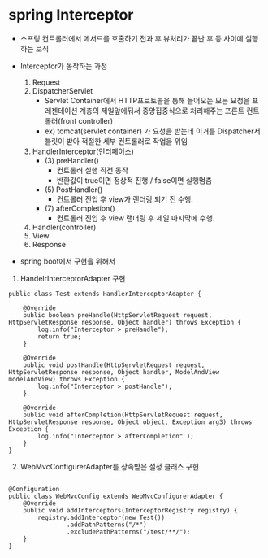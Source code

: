 # spring Interceptor
* 스프링 컨트롤러에서 메서드를 호출하기 전과 후 뷰처리가 끝난 후 등 사이에 실행하는 로직
* Interceptor가 동작하는 과정
	1. Request
	2. DispatcherServlet
		* Servlet Container에서 HTTP프로토콜을 통해 들어오는 모든 요청을 프레젠테이션 계층의 제일앞에둬서 중앙집중식으로 처리해주는 프론트 컨트롤러(front controller)
		* ex) tomcat(servlet container) 가 요청을 받는데 이거를 Dispatcher서블릿이 받아 적절한 세부 컨트롤러로 작업을 위임 
	3. HandlerInterceptor(인터페이스)
		* (3) preHandler()
			* 컨트롤러 실행 직전 동작
			* 반환값이 true이면 정상적 진행 / false이면 실행멈춤 
		* (5) PostHandler()
			* 컨트롤러 진입 후 view가 랜더링 되기 전 수행. 
		* (7) afterCompletion()
			* 컨트롤러 진입 후 view 랜더링 후 제일 마지막에 수행. 
	4. Handler(controller)
	6. View
	8. Response

* spring boot에서 구현을 위해서 

1. HandelrInterceptorAdapter 구현

~~~
public class Test extends HandlerInterceptorAdapter {

    @Override
    public boolean preHandle(HttpServletRequest request, HttpServletResponse response, Object handler) throws Exception {
		log.info("Interceptor > preHandle");
		return true;
    }

    @Override
    public void postHandle(HttpServletRequest request, HttpServletResponse response, Object handler, ModelAndView modelAndView) throws Exception {
        log.info("Interceptor > postHandle");
    }

    @Override
    public void afterCompletion(HttpServletRequest request, HttpServletResponse response, Object object, Exception arg3) throws Exception {
        log.info("Interceptor > afterCompletion" );
    }
}

~~~

2. WebMvcConfigurerAdapter를 상속받은 설정 클래스 구현

~~~

@Configuration
public class WebMvcConfig extends WebMvcConfigurerAdapter {
    @Override
    public void addInterceptors(InterceptorRegistry registry) {
        registry.addInterceptor(new Test())
                .addPathPatterns("/*")
                .excludePathPatterns("/test/**/");
    }
}

~~~

